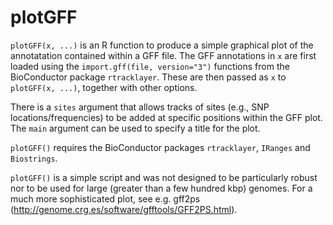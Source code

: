 plotGFF
=======

`plotGFF(x, ...)` is an R function to produce a simple graphical plot of the annotatation contained within a GFF file.  The GFF annotations in `x` are first loaded using the `import.gff(file, version="3")` functions from the BioConductor package `rtracklayer`.  These are then passed as `x` to `plotGFF(x, ...)`, together with other options.

There is a `sites` argument that allows tracks of sites (e.g., SNP locations/frequencies) to be added at specific positions within the GFF plot.  The `main` argument can be used to specify a title for the plot.

`plotGFF()` requires the BioConductor packages `rtracklayer`, `IRanges` and `Biostrings`.

`plotGFF()` is a simple script and was not designed to be particularly robust nor to be used for large (greater than a few hundred kbp) genomes.  For a much more sophisticated plot, see e.g. gff2ps (<http://genome.crg.es/software/gfftools/GFF2PS.html>).
